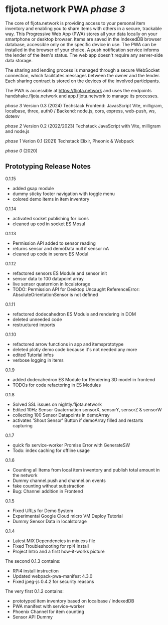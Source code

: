 # fljota.network PWA  _phase 3_ 

The core of fljota.network is providing access to your personal item inventory and enabling you to share items with others in a secure, trackable way. This Progressive Web App (PWA) stores all your data locally on your smartphone or desktop browser. Items are saved in the IndexedDB browser database, accessible only on the specific device in use. The PWA can be installed in the browser of your choice. A push notification service informs the lender of the item's status. The web app doesn't require any server-side data storage.

The sharing and lending process is managed through a secure WebSocket connection, which facilitates messages between the owner and the lender. Each sharing contract is stored on the devices of the involved participants.

The PWA is accessible at https://fljota.network and uses the endpoints handshake.fljota.network and app.fljota.network to manage its processes.

_phase 3_ Version 0.3 (2024)
Techstack Frontend: JavasScript Vite, milligram, localbase, three, auth0 / Backend: node.js, cors, express, web-push, ws, dotenv

_phase 2_ Version 0.2 (2022/2023)
Techstack JavaScript with Vite, milligram and node.js

_phase 1_ Verion 0.1 (2021)
Techstack Elixir, Pheonix & Webpack

_phase 0_ (2020)
## Prototyping Release Notes

0.1.15
- added gsap module
- dummy sticky footer navigation with toggle menu
- colored demo items in item inventory

0.1.14
- activated socket publishing for icons
- cleaned up cod in socket ES Mosul

0.1.13
- Permission API added to sensor reading
- returns sensor and demoData null if sensor nA
- cleaned up code in sensro ES Modul

0.1.12
- refactored sensors ES Module and sensor init
- sensor data to 100 datapoint array
- live sensor quaternion in localstorage
- TODO: Permission API for Desktop Uncaught ReferenceError: AbsoluteOrientationSensor is not defined 

0.1.11
- refactored dodecahedron ES Module and rendering in DOM
- deleted unneeded code
- restructured imports

0.1.10
- refactored arrow functions in app and itemsprototype
- deleted plotly demo code because it's not needed any more
- edited Tutorial infos
- verbose logging in items

0.1.9
- added dodecahedron ES Module for Rendering 3D model in frontend
- TODOs for code refactoring in ES Modules

0.1.8
- Solved SSL issues on nightly.fljota.network
- Edited 10Hz Sensor Quaternation sensorX, sensorY, sensorZ & sensorW
- collecting 100 Sensor Datapoints in demoArray
- activates 'Shout Sensor' Button if demoArray filled and restarts capturing

0.1.7
- quick fix service-worker Promise Error with GenerateSW
- Todo: index caching for offline usage

0.1.6
- Counting all Items from local item inventory and publish total amount in the network
- Dummy channel.push and channel.on events
- fake counting without substraction
- Bug: Channel addition in Frontend

0.1.5
- Fixed URLs for Demo System
- Experimental Google Cloud micro VM Deploy Tutorial
- Dummy Sensor Data in localstorage

0.1.4
- Latest MIX Dependencies in mix.exs file
- Fixed Troubleshooting for rpi4 Install
- Project Intro and a first how-it-works picture

The second 0.1.3 contains:

- RPi4 install instruction
- Updated webpack-pwa-manifest 4.3.0
- Fixed jpeg-js 0.4.2 for security reasons

The very first 0.1.2 contains:

- prototyped item inventory based on localbase / indexedDB
- PWA manifest with service-worker
- Phoenix Channel for item counting
- Sensor API Dummy



